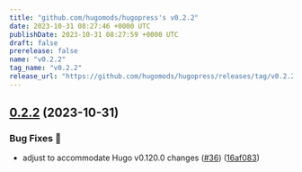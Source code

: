 ```yaml
---
title: "github.com/hugomods/hugopress's v0.2.2"
date: 2023-10-31 08:27:46 +0000 UTC
publishDate: 2023-10-31 08:27:59 +0000 UTC
draft: false
prerelease: false
name: "v0.2.2"
tag_name: "v0.2.2"
release_url: "https://github.com/hugomods/hugopress/releases/tag/v0.2.2"
---
```


## [0.2.2](https://github.com/hugomods/hugopress/compare/v0.2.1...v0.2.2) (2023-10-31)


### Bug Fixes 🐞

* adjust to accommodate Hugo v0.120.0 changes ([#36](https://github.com/hugomods/hugopress/issues/36)) ([16af083](https://github.com/hugomods/hugopress/commit/16af0830717f27d8785748081c8c61551d76b764))
